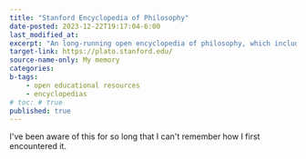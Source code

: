 ```yaml
---
title: "Stanford Encyclopedia of Philosophy"
date-posted: 2023-12-22T19:17:04-6:00
last_modified_at:   
excerpt: "An long-running open encyclopedia of philosophy, which includes 'critical theory'-style terms!"  
target-link: https://plato.stanford.edu/
source-name-only: My memory
categories:   
b-tags:
    - open educational resources  
    - encyclopedias  
# toc: # true
published: true
---
```


I've been aware of this for so long that I can't remember how I first encountered it.